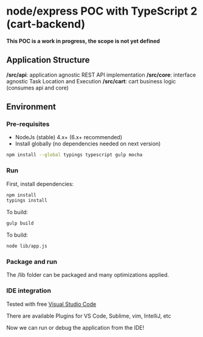 # node/express POC with TypeScript 2 (cart-backend)

**This POC is a work in progress, the scope is not yet defined**

## Application Structure

**/src/api**: application agnostic REST API implementation
**/src/core**: interface agnostic Task Location and Execution
**/src/cart**: cart business logic (consumes api and core)

## Environment

### Pre-requisites

* NodeJs (stable) 4.x+ (6.x+ recommended)
* Install globally (no dependencies needed on next version)

```bash
npm install --global typings typescript gulp mocha
```

### Run

First, install dependencies:
```bash
npm install
typings install
```

To build:
```bash
gulp build
```

To build:
```bash
node lib/app.js
```

### Package and run

The /lib folder can be packaged and many optimizations applied.

### IDE integration

Tested with free [Visual Studio Code](https://code.visualstudio.com/) 

There are available Plugins for VS Code, Sublime, vim, IntelliJ, etc

Now we can run or debug the application from the IDE!
